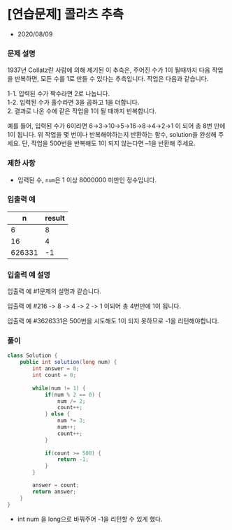# [연습문제] 콜라츠 추측

* 2020/08/09

### **문제 설명**

1937년 Collatz란 사람에 의해 제기된 이 추측은, 주어진 수가 1이 될때까지 다음 작업을 반복하면, 모든 수를 1로 만들 수 있다는 추측입니다. 작업은 다음과 같습니다.

1-1. 입력된 수가 짝수라면 2로 나눕니다.  
1-2. 입력된 수가 홀수라면 3을 곱하고 1을 더합니다.  
2. 결과로 나온 수에 같은 작업을 1이 될 때까지 반복합니다.

예를 들어, 입력된 수가 6이라면 6→3→10→5→16→8→4→2→1 이 되어 총 8번 만에 1이 됩니다. 위 작업을 몇 번이나 반복해야하는지 반환하는 함수, solution을 완성해 주세요. 단, 작업을 500번을 반복해도 1이 되지 않는다면 –1을 반환해 주세요.

### 제한 사항

- 입력된 수, `num`은 1 이상 8000000 미만인 정수입니다.

### 입출력 예

|n|result|
|------|---|
|6|8|
|16|4|
|626331|-1|

### 입출력 예 설명

입출력 예 #1문제의 설명과 같습니다.

입출력 예 #216 -> 8 -> 4 -> 2 -> 1 이되어 총 4번만에 1이 됩니다.

입출력 예 #3626331은 500번을 시도해도 1이 되지 못하므로 -1을 리턴해야합니다.

### 풀이
```java
class Solution {
    public int solution(long num) {
        int answer = 0;
        int count = 0;
        
        while(num != 1) {
            if(num % 2 == 0) {
                num /= 2;
                count++;
            } else {
                num *= 3;
                num++;
                count++;
            }
            
            if(count >= 500) {
                return -1;
            }
        }

        answer = count;
        return answer;
    }
}
```

- int num 을 long으로 바꿔주어 -1을 리턴할 수 있게 했다.
